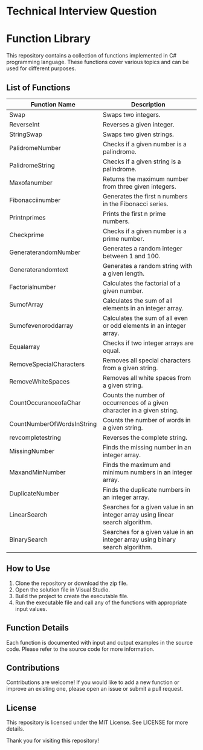 # Technical Interview Question

# Function Library

This repository contains a collection of functions implemented in C# programming language. These functions cover various topics and can be used for different purposes. 

## List of Functions

| Function Name | Description |
| --- | --- |
| Swap | Swaps two integers. |
| ReverseInt | Reverses a given integer. |
| StringSwap | Swaps two given strings. |
| PalidromeNumber | Checks if a given number is a palindrome. |
| PalidromeString | Checks if a given string is a palindrome. |
| Maxofanumber | Returns the maximum number from three given integers. |
| Fibonacciinumber | Generates the first n numbers in the Fibonacci series. |
| Printnprimes | Prints the first n prime numbers. |
| Checkprime | Checks if a given number is a prime number. |
| GeneraterandomNumber | Generates a random integer between 1 and 100. |
| Generaterandomtext | Generates a random string with a given length. |
| Factorialnumber | Calculates the factorial of a given number. |
| SumofArray | Calculates the sum of all elements in an integer array. |
| Sumofevenoroddarray | Calculates the sum of all even or odd elements in an integer array. |
| Equalarray | Checks if two integer arrays are equal. |
| RemoveSpecialCharacters | Removes all special characters from a given string. |
| RemoveWhiteSpaces | Removes all white spaces from a given string. |
| CountOccuranceofaChar | Counts the number of occurrences of a given character in a given string. |
| CountNumberOfWordsInString | Counts the number of words in a given string. |
| revcompletestring | Reverses the complete string. |
| MissingNumber | Finds the missing number in an integer array. |
| MaxandMinNumber | Finds the maximum and minimum numbers in an integer array. |
| DuplicateNumber | Finds the duplicate numbers in an integer array. |
| LinearSearch | Searches for a given value in an integer array using linear search algorithm. |
| BinarySearch | Searches for a given value in an integer array using binary search algorithm. |

## How to Use

1. Clone the repository or download the zip file.
2. Open the solution file in Visual Studio.
3. Build the project to create the executable file.
4. Run the executable file and call any of the functions with appropriate input values.

## Function Details

Each function is documented with input and output examples in the source code. Please refer to the source code for more information.

## Contributions

Contributions are welcome! If you would like to add a new function or improve an existing one, please open an issue or submit a pull request.

## License

This repository is licensed under the MIT License. See LICENSE for more details.

Thank you for visiting this repository!


